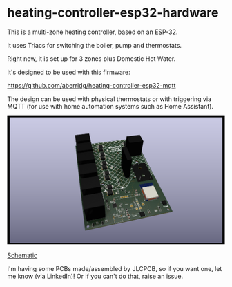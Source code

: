# heating-controller-esp32-hardware

This is a multi-zone heating controller, based on an ESP-32.

It uses Triacs for switching the boiler, pump and thermostats.

Right now, it is set up for 3 zones plus Domestic Hot Water.

It's designed to be used with this firmware:

https://github.com/aberridg/heating-controller-esp32-mqtt

The design can be used with physical thermostats or with triggering
via MQTT (for use with home automation systems such as Home Assistant).

![3D Rendering of PCB](heating-controller-esp32.png)

[Schematic](/heating-controller-esp32.pdf)

I'm having some PCBs made/assembled by JLCPCB, so if you want one, let me know (via LinkedIn)! Or if you can't do that, raise an issue.

